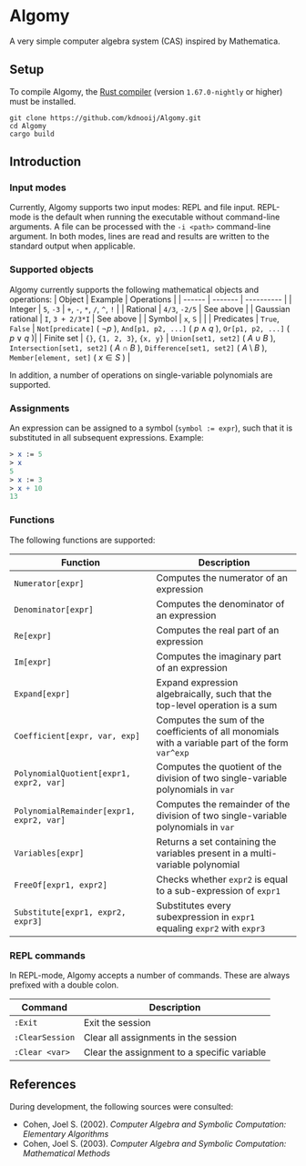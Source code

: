# Algomy

A very simple computer algebra system (CAS) inspired by Mathematica.

## Setup

To compile Algomy, the [Rust compiler](https://www.rust-lang.org/tools/install) (version `1.67.0-nightly` or higher) must be installed.
```shell
git clone https://github.com/kdnooij/Algomy.git
cd Algomy
cargo build
```

## Introduction

### Input modes

Currently, Algomy supports two input modes: REPL and file input. REPL-mode is the default when running the executable without command-line arguments. A file can be processed with the `-i <path>` command-line argument.
In both modes, lines are read and results are written to the standard output when applicable.

### Supported objects

Algomy currently supports the following mathematical objects and operations:
| Object | Example | Operations | 
| ------ | ------- | ---------- |
| Integer | `5`, `-3` | `+`, `-`, `*`, `/`, `^`, `!` |
| Rational | `4/3`, `-2/5` | See above |
| Gaussian rational | `I`, `3 + 2/3*I` | See above |
| Symbol | `x`, `S` |  |
| Predicates | `True`, `False` | `Not[predicate]` ( $\neg p$ ), `And[p1, p2, ...]` ( $p\land q$ ), `Or[p1, p2, ...]` ( $p\lor q$ )|
| Finite set | `{}`, `{1, 2, 3}`, `{x, y}` | `Union[set1, set2]` ( $A\cup B$ ), `Intersection[set1, set2]` ( $A\cap B$ ), `Difference[set1, set2]` ( $A\setminus B$ ), `Member[element, set]` ( $x \in S$ ) |

In addition, a number of operations on single-variable polynomials are supported.

### Assignments

An expression can be assigned to a symbol (`symbol := expr`), such that it is substituted in all subsequent expressions.
Example:
```nb
> x := 5
> x
5
> x := 3
> x + 10
13
```

### Functions
The following functions are supported:

| Function | Description |
| -------- | ----------- |
| `Numerator[expr]` | Computes the numerator of an expression |
| `Denominator[expr]` | Computes the denominator of an expression |
| `Re[expr]` | Computes the real part of an expression |
| `Im[expr]` | Computes the imaginary part of an expression |
| `Expand[expr]` | Expand expression algebraically, such that the top-level operation is a sum |
| `Coefficient[expr, var, exp]` | Computes the sum of the coefficients of all monomials with a variable part of the form `var^exp` |
| `PolynomialQuotient[expr1, expr2, var]` | Computes the quotient of the division of two single-variable polynomials in `var` |
| `PolynomialRemainder[expr1, expr2, var]` | Computes the remainder of the division of two single-variable polynomials in `var` |
| `Variables[expr]` | Returns a set containing the variables present in a multi-variable polynomial  |
| `FreeOf[expr1, expr2]` | Checks whether `expr2` is equal to a sub-expression of `expr1` |
| `Substitute[expr1, expr2, expr3]` | Substitutes every subexpression in `expr1` equaling `expr2` with `expr3` |

### REPL commands

In REPL-mode, Algomy accepts a number of commands. These are always prefixed with a double colon.

| Command | Description |
| ------- | ----------- |
| `:Exit` | Exit the session |
| `:ClearSession` | Clear all assignments in the session |
| `:Clear <var>` | Clear the assignment to a specific variable |

## References

During development, the following sources were consulted:

* Cohen, Joel S. (2002). *Computer Algebra and Symbolic Computation: Elementary Algorithms*
* Cohen, Joel S. (2003). *Computer Algebra and Symbolic Computation: Mathematical Methods*